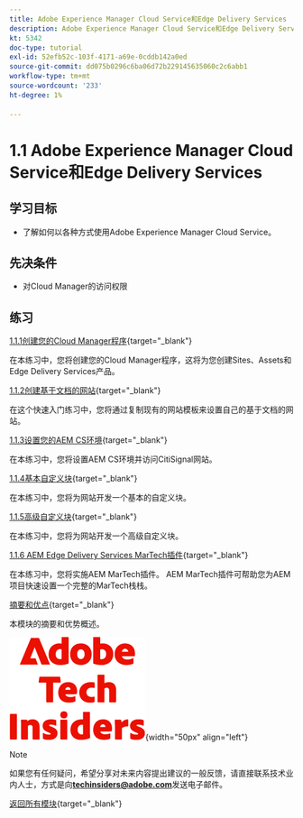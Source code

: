 ```yaml
---
title: Adobe Experience Manager Cloud Service和Edge Delivery Services
description: Adobe Experience Manager Cloud Service和Edge Delivery Services
kt: 5342
doc-type: tutorial
exl-id: 52efb52c-103f-4171-a69e-0cddb142a0ed
source-git-commit: dd075b0296c6ba06d72b229145635060c2c6abb1
workflow-type: tm+mt
source-wordcount: '233'
ht-degree: 1%

---
```


# 1.1 Adobe Experience Manager Cloud Service和Edge Delivery Services

## 学习目标

- 了解如何以各种方式使用Adobe Experience Manager Cloud Service。

## 先决条件

- 对Cloud Manager的访问权限

## 练习

[1.1.1创建您的Cloud Manager程序](./ex1.md){target="_blank"}

在本练习中，您将创建您的Cloud Manager程序，这将为您创建Sites、Assets和Edge Delivery Services产品。

[1.1.2创建基于文档的网站](./ex2.md){target="_blank"}

在这个快速入门练习中，您将通过复制现有的网站模板来设置自己的基于文档的网站。

[1.1.3设置您的AEM CS环境](./ex3.md){target="_blank"}

在本练习中，您将设置AEM CS环境并访问CitiSignal网站。

[1.1.4基本自定义块](./ex4.md){target="_blank"}

在本练习中，您将为网站开发一个基本的自定义块。

[1.1.5高级自定义块](./ex5.md){target="_blank"}

在本练习中，您将为网站开发一个高级自定义块。

[1.1.6 AEM Edge Delivery Services MarTech插件](./ex6.md){target="_blank"}

在本练习中，您将实施AEM MarTech插件。 AEM MarTech插件可帮助您为AEM项目快速设置一个完整的MarTech栈栈。

[摘要和优点](./summary.md){target="_blank"}

本模块的摘要和优势概述。

![技术内部人士](./../../../assets/images/techinsiders.png){width="50px" align="left"}

>[!NOTE]
>
>如果您有任何疑问，希望分享对未来内容提出建议的一般反馈，请直接联系技术业内人士，方式是向&#x200B;**techinsiders@adobe.com**&#x200B;发送电子邮件。

[返回所有模块](../../../overview.md){target="_blank"}
